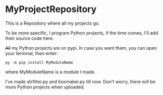 # MyProjectRepository
This is a Repository where all my projects go.

To be more specific, I program Python projects, if the time comes,
I'll add their source code here.

<s>All</s> my Python projects are on pypi. In case you want them,
you can open your terminal, then enter:

    py -m pip install MyModuleName
          
where MyModuleName is a module I made.

I've made strfilter.py and boxmaker.py till now. Don't worry, there will be more
Python projects when uploaded.
